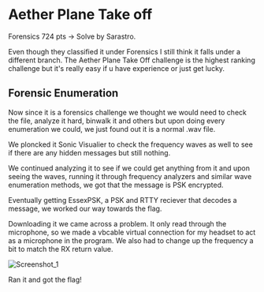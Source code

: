 # Aether Plane Take off
Forensics 724 pts -> Solve by Sarastro.

Even though they classified it under Forensics I still think it falls under a different branch. The Aether Plane Take Off challenge is the highest ranking challenge but it's really easy if u have experience or just get lucky.

## Forensic Enumeration
Now since it is a forensics challenge we thought we would need to check the file, analyze it hard, binwalk it and others but upon doing every enumeration we could, we just found out it is a normal .wav file.

We ploncked it Sonic Visualier to check the frequency waves as well to see if there are any hidden messages but still nothing. 

We continued analyzing it to see if we could get anything from it and upon seeing the waves, running it through frequency analyzers and similar wave enumeration methods, we got that the message is PSK encrypted.

Eventually getting EssexPSK, a PSK and RTTY reciever that decodes a message, we worked our way towards the flag.

Downloading it we came across a problem. It only read through the microphone, so we made a vbcable virtual connection for my headset to act as a microphone in the program. We also had to change up the frequency a bit to match the RX return value.

![Screenshot_1](https://user-images.githubusercontent.com/74470185/99834180-77681a80-2b63-11eb-909e-af67a9c8f5c6.png)

Ran it and got the flag!
